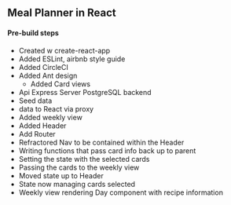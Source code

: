 ## Meal Planner in React

#### Pre-build steps
- Created w create-react-app
- Added ESLint, airbnb style guide
- Added CircleCI
- Added Ant design
  * Added Card views
- Api Express Server PostgreSQL backend
- Seed data
- data to React via proxy
- Added weekly view
- Added Header
- Add Router
- Refractored Nav to be contained within the Header
- Writing functions that pass card info back up to parent
- Setting the state with the selected cards
- Passing the cards to the weekly view
- Moved state up to Header
- State now managing cards selected
- Weekly view rendering Day component with recipe information
